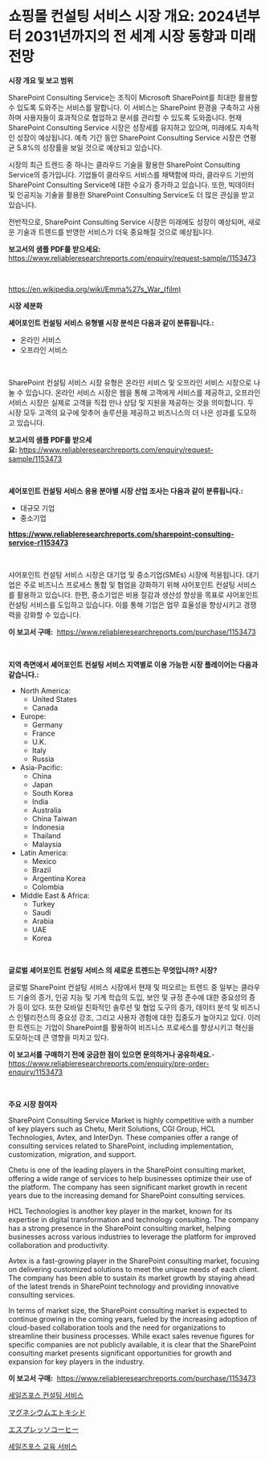 <p><h1>쇼핑몰 컨설팅 서비스 시장 개요: 2024년부터 2031년까지의 전 세계 시장 동향과 미래 전망</h1></p><p><strong>시장 개요 및 보고 범위</strong></p>
<p><p>SharePoint Consulting Service는 조직이 Microsoft SharePoint를 최대한 활용할 수 있도록 도와주는 서비스를 말합니다. 이 서비스는 SharePoint 환경을 구축하고 사용하며 사용자들이 효과적으로 협업하고 문서를 관리할 수 있도록 도와줍니다. 현재 SharePoint Consulting Service 시장은 성장세를 유지하고 있으며, 미래에도 지속적인 성장이 예상됩니다. 예측 기간 동안 SharePoint Consulting Service 시장은 연평균 5.8%의 성장률을 보일 것으로 예상되고 있습니다.</p><p>시장의 최근 트렌드 중 하나는 클라우드 기술을 활용한 SharePoint Consulting Service의 증가입니다. 기업들이 클라우드 서비스를 채택함에 따라, 클라우드 기반의 SharePoint Consulting Service에 대한 수요가 증가하고 있습니다. 또한, 빅데이터 및 인공지능 기술을 활용한 SharePoint Consulting Service도 더 많은 관심을 받고 있습니다.</p><p>전반적으로, SharePoint Consulting Service 시장은 미래에도 성장이 예상되며, 새로운 기술과 트렌드를 반영한 서비스가 더욱 중요해질 것으로 예상됩니다.</p></p>
<p><strong>보고서의 샘플 PDF를 받으세요:</strong> <a href="https://www.reliableresearchreports.com/enquiry/request-sample/1153473">https://www.reliableresearchreports.com/enquiry/request-sample/1153473</a></p>
<p>&nbsp;</p>
<p><a href="https://en.wikipedia.org/wiki/Emma%27s_War_(film)">https://en.wikipedia.org/wiki/Emma%27s_War_(film)</a></p>
<p><strong>시장 세분화</strong></p>
<p><strong>셰어포인트 컨설팅 서비스 유형별 시장 분석은 다음과 같이 분류됩니다.:</strong></p>
<p><ul><li>온라인 서비스</li><li>오프라인 서비스</li></ul></p>
<p>&nbsp;</p>
<p><p>SharePoint 컨설팅 서비스 시장 유형은 온라인 서비스 및 오프라인 서비스 시장으로 나눌 수 있습니다. 온라인 서비스 시장은 웹을 통해 고객에게 서비스를 제공하고, 오프라인 서비스 시장은 실제로 고객을 직접 만나 상담 및 지원을 제공하는 것을 의미합니다. 두 시장 모두 고객의 요구에 맞추어 솔루션을 제공하고 비즈니스의 더 나은 성과를 도모하고 있습니다.</p></p>
<p><strong>보고서의 샘플 PDF를 받으세요:</strong>&nbsp;<a href="https://www.reliableresearchreports.com/enquiry/request-sample/1153473">https://www.reliableresearchreports.com/enquiry/request-sample/1153473</a></p>
<p>&nbsp;</p>
<p><strong> 셰어포인트 컨설팅 서비스 응용 분야별 시장 산업 조사는 다음과 같이 분류됩니다.:</strong></p>
<p><ul><li>대규모 기업</li><li>중소기업</li></ul></p>
<p><strong><a href="https://www.reliableresearchreports.com/sharepoint-consulting-service-r1153473">https://www.reliableresearchreports.com/sharepoint-consulting-service-r1153473</a></strong></p>
<p>&nbsp;</p>
<p><p>샤어포인트 컨설팅 서비스 시장은 대기업 및 중소기업(SMEs) 시장에 적용됩니다. 대기업은 주로 비즈니스 프로세스 통합 및 협업을 강화하기 위해 샤어포인트 컨설팅 서비스를 활용하고 있습니다. 한편, 중소기업은 비용 절감과 생산성 향상을 목표로 샤어포인트 컨설팅 서비스를 도입하고 있습니다. 이를 통해 기업은 업무 효율성을 향상시키고 경쟁력을 강화할 수 있습니다.</p></p>
<p><strong>이 보고서 구매:</strong>&nbsp; <a href="https://www.reliableresearchreports.com/purchase/1153473">https://www.reliableresearchreports.com/purchase/1153473</a></p>
<p>&nbsp;</p>
<p><strong>지역 측면에서 셰어포인트 컨설팅 서비스 지역별로 이용 가능한 시장 플레이어는 다음과 같습니다.:</strong></p>
<p><ul>
    <li>
        North America:
        <ul>
            <li>United States</li>
            <li>Canada</li>
        </ul>
    </li>
    <li>
        Europe:
        <ul>
            <li>Germany</li>
            <li>France</li>
            <li>U.K.</li>
            <li>Italy</li>
            <li>Russia</li>
        </ul>
    </li>
    <li>
        Asia-Pacific:
        <ul>
            <li>China</li>
            <li>Japan</li>
            <li>South Korea</li>
            <li>India</li>
            <li>Australia</li>
            <li>China Taiwan</li>
            <li>Indonesia</li>
            <li>Thailand</li>
            <li>Malaysia</li>
        </ul>
    </li>
    <li>
        Latin America:
        <ul>
            <li>Mexico</li>
            <li>Brazil</li>
            <li>Argentina Korea</li>
            <li>Colombia</li>
        </ul>
    </li>
    <li>
        Middle East & Africa:
        <ul>
            <li>Turkey</li>
            <li>Saudi</li>
            <li>Arabia</li>
            <li>UAE</li>
            <li>Korea</li>
        </ul>
    </li>
    </ul></p>
<p>&nbsp;</p>
<p><strong>글로벌 셰어포인트 컨설팅 서비스 의 새로운 트렌드는 무엇입니까? 시장?</strong></p>
<p><p>글로벌 SharePoint 컨설팅 서비스 시장에서 현재 및 떠오르는 트렌드 중 일부는 클라우드 기술의 증가, 인공 지능 및 기계 학습의 도입, 보안 및 규정 준수에 대한 중요성의 증가 등이 있다. 또한 모바일 친화적인 솔루션 및 협업 도구의 증가, 데이터 분석 및 비즈니스 인텔리전스의 중요성 강조, 그리고 사용자 경험에 대한 집중도가 높아지고 있다. 이러한 트렌드는 기업이 SharePoint를 활용하여 비즈니스 프로세스를 향상시키고 혁신을 도모하는데 큰 영향을 미치고 있다.</p></p>
<p><strong>이 보고서를 구매하기 전에 궁금한 점이 있으면 문의하거나 공유하세요.</strong>- <a href="https://www.reliableresearchreports.com/enquiry/pre-order-enquiry/1153473">https://www.reliableresearchreports.com/enquiry/pre-order-enquiry/1153473</a></p>
<p>&nbsp;</p>
<p><strong>주요 시장 참여자</strong></p>
<p><p>SharePoint Consulting Service Market is highly competitive with a number of key players such as Chetu, Merit Solutions, CGI Group, HCL Technologies, Avtex, and InterDyn. These companies offer a range of consulting services related to SharePoint, including implementation, customization, migration, and support.</p><p>Chetu is one of the leading players in the SharePoint consulting market, offering a wide range of services to help businesses optimize their use of the platform. The company has seen significant market growth in recent years due to the increasing demand for SharePoint consulting services.</p><p>HCL Technologies is another key player in the market, known for its expertise in digital transformation and technology consulting. The company has a strong presence in the SharePoint consulting market, helping businesses across various industries to leverage the platform for improved collaboration and productivity.</p><p>Avtex is a fast-growing player in the SharePoint consulting market, focusing on delivering customized solutions to meet the unique needs of each client. The company has been able to sustain its market growth by staying ahead of the latest trends in SharePoint technology and providing innovative consulting services.</p><p>In terms of market size, the SharePoint consulting market is expected to continue growing in the coming years, fueled by the increasing adoption of cloud-based collaboration tools and the need for organizations to streamline their business processes. While exact sales revenue figures for specific companies are not publicly available, it is clear that the SharePoint consulting market presents significant opportunities for growth and expansion for key players in the industry.</p></p>
<p><strong>이 보고서 구매:</strong>&nbsp;&nbsp;<a href="https://www.reliableresearchreports.com/purchase/1153473">https://www.reliableresearchreports.com/purchase/1153473</a></p>
<p><p><a href="https://github.com/KellyLyncyh543964/Market-Research-Report-List-3/blob/main/408075538290.md">세일즈포스 컨설팅 서비스</a></p><p><a href="https://github.com/zjkmgcs938405/Market-Research-Report-List-3/blob/main/794852429109.md">マグネシウムエトキシド</a></p><p><a href="https://github.com/roulaayoub-saad/Market-Research-Report-List-2/blob/main/938750229110.md">エスプレッソコーヒー</a></p><p><a href="https://github.com/rcabello548/Market-Research-Report-List-2/blob/main/422489138291.md">세일즈포스 교육 서비스</a></p></p>